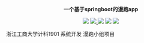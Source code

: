 
<p align="center">
	<strong>一个基于springboot的漫跑app</strong>
</p>

<p align="center">
    <a >
        <img src="https://github.com/baomidou/dynamic-datasource-spring-boot-starter/workflows/CodeQL/badge.svg?branch=master" >
    </a>
    <a href="http://mvnrepository.com/artifact/com.baomidou/dynamic-datasource-spring-boot-starter" target="_blank">
        <img src="https://img.shields.io/maven-central/v/com.baomidou/dynamic-datasource-spring-boot-starter.svg" >
    </a>
    <!a href="https://www.gnu.org/licenses/gpl-3.0.html" target="_blank">
        <img src="https://img.shields.io/badge/license-GPL3.0-green">
    </a>
    <a>
        <img src="https://img.shields.io/badge/JDK-1.7+-green.svg" >
    </a>
    <a>
        <img src="https://img.shields.io/badge/springBoot-1.5.x__2.x.x-green.svg" >
    </a>
    
</p>
浙江工商大学计科1901 系统开发 漫跑小组项目
